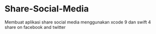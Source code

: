 # Share-Social-Media
Membuat aplikasi share social media menggunakan xcode 9 dan swift 4 share on facebook and twitter
